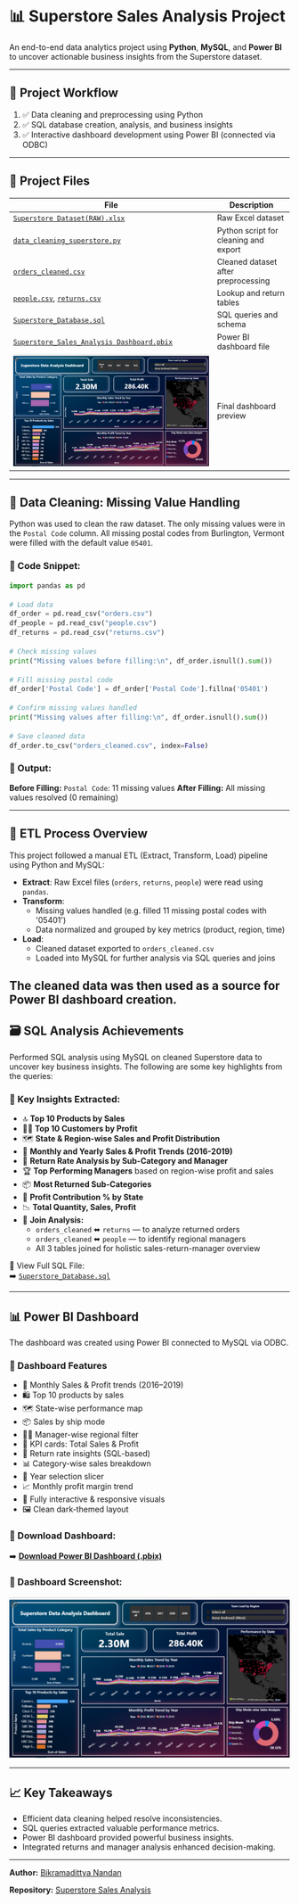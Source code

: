 # 📊 Superstore Sales Analysis Project

An end-to-end data analytics project using **Python**, **MySQL**, and **Power BI** to uncover actionable business insights from the Superstore dataset.

---

## 🔄 Project Workflow

1. ✅ Data cleaning and preprocessing using Python
2. ✅ SQL database creation, analysis, and business insights
3. ✅ Interactive dashboard development using Power BI (connected via ODBC)

---

## 📁 Project Files

| File | Description |
|------|-------------|
| [`Superstore Dataset(RAW).xlsx`](https://github.com/BIKRAMADITTYA/superstore-sales-analysis/blob/main/Superstore%20Dataset(RAW).xlsx) | Raw Excel dataset |
| [`data_cleaning_superstore.py`](https://github.com/BIKRAMADITTYA/superstore-sales-analysis/blob/main/data_cleaning_superstore.py) | Python script for cleaning and export |
| [`orders_cleaned.csv`](https://github.com/BIKRAMADITTYA/superstore-sales-analysis/blob/main/orders_cleaned.csv) | Cleaned dataset after preprocessing |
| [`people.csv`](https://github.com/BIKRAMADITTYA/superstore-sales-analysis/blob/main/people.csv), [`returns.csv`](https://github.com/BIKRAMADITTYA/superstore-sales-analysis/blob/main/returns.csv) | Lookup and return tables |
| [`Superstore_Database.sql`](https://github.com/BIKRAMADITTYA/superstore-sales-analysis/blob/main/Superstore_Database.sql) | SQL queries and schema |
| [`Superstore_Sales_Analysis Dashboard.pbix`](https://github.com/BIKRAMADITTYA/superstore-sales-analysis/blob/main/Superstore_Sales_Analysis%20Dashboard.pbix) | Power BI dashboard file |
| ![Dashboard Screenshot](https://github.com/BIKRAMADITTYA/superstore-sales-analysis/blob/main/Superstore%20Data%20Analysis%20Dashboard.png?raw=true) | Final dashboard preview |


---

## 🧹 Data Cleaning: Missing Value Handling

Python was used to clean the raw dataset. The only missing values were in the `Postal Code` column. All missing postal codes from Burlington, Vermont were filled with the default value `05401`.

### 📄 Code Snippet:

```python
import pandas as pd

# Load data
df_order = pd.read_csv("orders.csv")
df_people = pd.read_csv("people.csv")
df_returns = pd.read_csv("returns.csv")

# Check missing values
print("Missing values before filling:\n", df_order.isnull().sum())

# Fill missing postal code
df_order['Postal Code'] = df_order['Postal Code'].fillna('05401')

# Confirm missing values handled
print("Missing values after filling:\n", df_order.isnull().sum())

# Save cleaned data
df_order.to_csv("orders_cleaned.csv", index=False)
```

### 🔢 Output:

**Before Filling:** `Postal Code`: 11 missing values
**After Filling:** All missing values resolved (0 remaining)

---

## 🔄 ETL Process Overview

This project followed a manual ETL (Extract, Transform, Load) pipeline using Python and MySQL:

- **Extract**: Raw Excel files (`orders`, `returns`, `people`) were read using `pandas`.
- **Transform**:
  - Missing values handled (e.g. filled 11 missing postal codes with '05401')
  - Data normalized and grouped by key metrics (product, region, time)
- **Load**:
  - Cleaned dataset exported to `orders_cleaned.csv`
  - Loaded into MySQL for further analysis via SQL queries and joins

The cleaned data was then used as a source for Power BI dashboard creation.
---


## 🗃️ SQL Analysis Achievements

Performed SQL analysis using MySQL on cleaned Superstore data to uncover key business insights. The following are some key highlights from the queries:

### 📌 Key Insights Extracted:

- 🔝 **Top 10 Products by Sales**
- 🧑‍💼 **Top 10 Customers by Profit**
- 🗺️ **State & Region-wise Sales and Profit Distribution**
- 📆 **Monthly and Yearly Sales & Profit Trends (2016-2019)**
- 🔁 **Return Rate Analysis by Sub-Category and Manager**
- 🏆 **Top Performing Managers** based on region-wise profit and sales
- 📦 **Most Returned Sub-Categories**
- 💼 **Profit Contribution % by State**
- 📉 **Total Quantity, Sales, Profit** 
- 🔄 **Join Analysis:**  
  - `orders_cleaned` ⬌ `returns` — to analyze returned orders  
  - `orders_cleaned` ⬌ `people` — to identify regional managers  
  - All 3 tables joined for holistic sales-return-manager overview

📂 View Full SQL File:  
➡️ [`Superstore_Database.sql`](https://github.com/BIKRAMADITTYA/superstore-sales-analysis/blob/main/Superstore_Database.sql)


---

## 📊 Power BI Dashboard

The dashboard was created using Power BI connected to MySQL via ODBC.

### 📅 Dashboard Features

* 📆 Monthly Sales & Profit trends (2016–2019)
* 🛍️ Top 10 products by sales
* 🗺️ State-wise performance map
* 📦 Sales by ship mode
* 🧑‍💼 Manager-wise regional filter
* 🎯 KPI cards: Total Sales & Profit
* 🔁 Return rate insights (SQL-based)
* 📊 Category-wise sales breakdown
* 🧠 Year selection slicer
* 📈 Monthly profit margin trend
* 📌 Fully interactive & responsive visuals
* 🖼️ Clean dark-themed layout


### 🧩 Download Dashboard:

➡️ **[Download Power BI Dashboard (.pbix)](https://github.com/BIKRAMADITTYA/superstore-sales-analysis/blob/main/Superstore_Sales_Analysis%20Dashboard.pbix)**


### 📸 Dashboard Screenshot:

![Superstore Data Analysis Dashboard](https://github.com/BIKRAMADITTYA/superstore-sales-analysis/blob/main/Superstore%20Data%20Analysis%20Dashboard.png?raw=true)

---

## 📈 Key Takeaways

* Efficient data cleaning helped resolve inconsistencies.
* SQL queries extracted valuable performance metrics.
* Power BI dashboard provided powerful business insights.
* Integrated returns and manager analysis enhanced decision-making.

---

**Author:** [Bikramadittya Nandan](https://github.com/BIKRAMADITTYA)

**Repository:** [Superstore Sales Analysis](https://github.com/BIKRAMADITTYA/superstore-sales-analysis)
